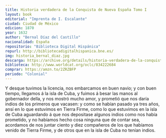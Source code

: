 ```yaml
---
title: Historia verdadera de la Conquista de Nueva España Tomo I
layout: book
editorial: "Imprenta de I. Escalante"
ciudad: Ciudad de México
edicion: 1870
year: 1632
author: "Bernal Díaz del Castillo"
nacionalidad: España
repositorio: "Biblioteca Digital Hispánica"
repurl: http://bibliotecadigitalhispanica.bne.es/
img: historia_bernal_diaz.jpg
descarga: https://archive.org/details/historia-verdadera-de-la-conquista-tomo-i-bernal-diaz
biblioteca: http://www.worldcat.org/oclc/834222684
comprar: https://amzn.to/2ZRZBFP
periodo: "Colonial"
---
```

 
Y desque tuvimos la licencia, nos embarcamos en buen navio; y con buen tiempo, llegamos á la isla de Cuba, y fuimos á besar las manos al gobernador della, y nos mostró mucho amor, y prometió que nos daría indios de los primeros que vacasen: y como se habían pasado ya tres años, ansí en lo que estuvimos en Tierra Firme, como lo que estuvimos en la isla de Cuba aguardando á que nos depositase algunos indios como nos había prometido, y no habíamos hecho cosa ninguna que de contar sea, acordamos de nos juntar ciento y diez compañeros de los que habíamos venido de Tierra Firme, y de otros que en la isla de Cuba no tenían indios.
